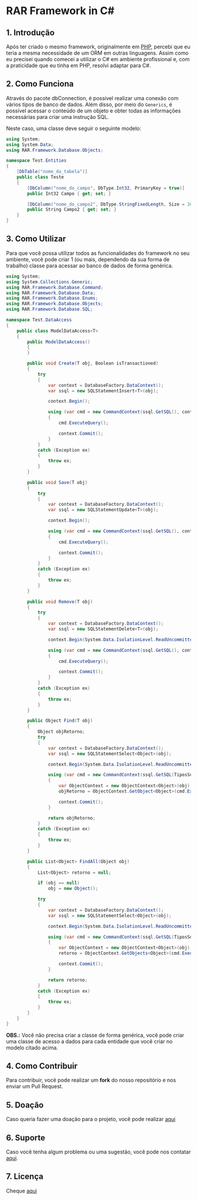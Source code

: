 # RAR Framework in C#

## 1. Introdução

Após ter criado o mesmo framework, originalmente em [PHP](https://github.com/aleDsz/rarframework), percebi que eu teria a mesma necessidade de um ORM em outras linguagens. Assim como eu precisei quando comecei a utilizar o C# em ambiente profissional e, com a praticidade que eu tinha em PHP, resolvi adaptar para C#.

## 2. Como Funciona

Através do pacote dbConnection, é possível realizar uma conexão com vários tipos de banco de dados. Além disso, por meio do `Generics`, é possível acessar o conteúdo de um objeto e obter todas as informações necessárias para criar uma instrução SQL.

Neste caso, uma classe deve seguir o seguinte modelo:

```csharp
using System;
using System.Data;
using RAR.Framework.Database.Objects;

namespace Test.Entities
{
    [DbTable("nome_da_tabela")]
    public class Teste
    {
        [DbColumn("nome_do_campo", DbType.Int32, PrimaryKey = true)]
        public Int32 Campo { get; set; }

        [DbColumn("nome_do_campo2", DbType.StringFixedLength, Size = 30)]
        public String Campo2 { get; set; }
    }
}
```

## 3. Como Utilizar

Para que você possa utilizar todos as funcionalidades do framework no seu ambiente, você pode criar 1 (ou mais, dependendo da sua forma de trabalho) classe para acessar ao banco de dados de forma genérica.

```csharp
using System;
using System.Collections.Generic;
using RAR.Framework.Database.Command;
using RAR.Framework.Database.Data;
using RAR.Framework.Database.Enums;
using RAR.Framework.Database.Objects;
using RAR.Framework.Database.SQL;

namespace Test.DataAccess
{
    public class ModelDataAccess<T>
    {
        public ModelDataAccess()
        {
        }

        public void Create(T obj, Boolean isTransactioned)
        {
            try
            {
                var context = DatabaseFactory.DataContext();
                var ssql = new SQLStatementInsert<T>(obj);

                context.Begin();

                using (var cmd = new CommandContext(ssql.GetSQL(), context))
                {
                    cmd.ExecuteQuery();

                    context.Commit();
                }
            }
            catch (Exception ex)
            {
                throw ex;
            }
        }

        public void Save(T obj)
        {
            try
            {
                var context = DatabaseFactory.DataContext();
                var ssql = new SQLStatementUpdate<T>(obj);

                context.Begin();

                using (var cmd = new CommandContext(ssql.GetSQL(), context))
                {
                    cmd.ExecuteQuery();

                    context.Commit();
                }
            }
            catch (Exception ex)
            {
                throw ex;
            }
        }

        public void Remove(T obj)
        {
            try
            {
                var context = DatabaseFactory.DataContext();
                var ssql = new SQLStatementDelete<T>(obj);

                context.Begin(System.Data.IsolationLevel.ReadUncommitted);

                using (var cmd = new CommandContext(ssql.GetSQL(), context))
                {
                    cmd.ExecuteQuery();

                    context.Commit();
                }
            }
            catch (Exception ex)
            {
                throw ex;
            }
        }

        public Object Find(T obj)
        {
            Object objRetorno;
            try
            {
                var context = DatabaseFactory.DataContext();
                var ssql = new SQLStatementSelect<Object>(obj);

                context.Begin(System.Data.IsolationLevel.ReadUncommitted);

                using (var cmd = new CommandContext(ssql.GetSQL(TiposSelect.ByKey), context))
                {
                    var ObjectContext = new ObjectContext<Object>(obj);
                    objRetorno = ObjectContext.GetObject<Object>(cmd.ExecuteReader());

                    context.Commit();
                }

                return objRetorno;
            }
            catch (Exception ex)
            {
                throw ex;
            }
        }

        public List<Object> FindAll(Object obj)
        {
            List<Object> retorno = null;

            if (obj == null)
                obj = new Object();

            try
            {
                var context = DatabaseFactory.DataContext();
                var ssql = new SQLStatementSelect<Object>(obj);

                context.Begin(System.Data.IsolationLevel.ReadUncommitted);

                using (var cmd = new CommandContext(ssql.GetSQL(TiposSelect.All), context))
                {
                    var ObjectContext = new ObjectContext<Object>(obj);
                    retorno = ObjectContext.GetObjects<Object>(cmd.ExecuteReader());

                    context.Commit();
                }

                return retorno;
            }
            catch (Exception ex)
            {
                throw ex;
            }
        }
    }
}
```

**OBS.:** Você não precisa criar a classe de forma genérica, você pode criar uma classe de acesso a dados para cada entidade que você criar no modelo citado acima.

## 4. Como Contribuir

Para contribuir, você pode realizar um **fork** do nosso repositório e nos enviar um Pull Request.

## 5. Doação

Caso queria fazer uma doação para o projeto, você pode realizar [aqui](https://twitch.streamlabs.com/aleDsz)

## 6. Suporte

Caso você tenha algum problema ou uma sugestão, você pode nos contatar [aqui](https://github.com/aleDsz/rarframework-net/issues).

## 7. Licença

Cheque [aqui](LICENSE)
